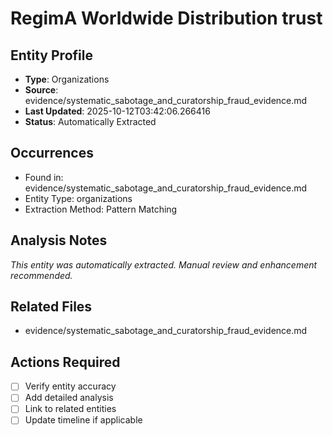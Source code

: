 # RegimA Worldwide Distribution trust

## Entity Profile
- **Type**: Organizations
- **Source**: evidence/systematic_sabotage_and_curatorship_fraud_evidence.md
- **Last Updated**: 2025-10-12T03:42:06.266416
- **Status**: Automatically Extracted

## Occurrences
- Found in: evidence/systematic_sabotage_and_curatorship_fraud_evidence.md
- Entity Type: organizations
- Extraction Method: Pattern Matching

## Analysis Notes
*This entity was automatically extracted. Manual review and enhancement recommended.*

## Related Files
- evidence/systematic_sabotage_and_curatorship_fraud_evidence.md

## Actions Required
- [ ] Verify entity accuracy
- [ ] Add detailed analysis
- [ ] Link to related entities
- [ ] Update timeline if applicable
